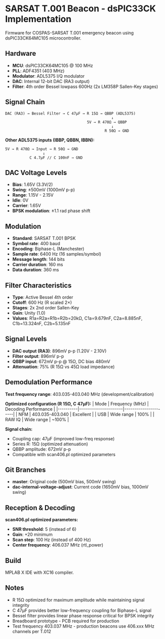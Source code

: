 # SARSAT T.001 Beacon - dsPIC33CK Implementation

Firmware for COSPAS-SARSAT T.001 emergency beacon using dsPIC33CK64MC105 microcontroller.

## Hardware

- **MCU**: dsPIC33CK64MC105 @ 100 MHz
- **PLL**: ADF4351 (403 MHz)
- **Modulator**: ADL5375 I/Q modulator
- **DAC**: Internal 12-bit DAC (RA3 output)
- **Filter**: 4th order Bessel lowpass 600Hz (2x LM358P Sallen-Key stages)

## Signal Chain

```
DAC (RA3) → Bessel Filter → C 47µF → R 15Ω → QBBP (ADL5375)
                                                ↓
                                     5V → R 470Ω → QBBP
                                                ↓
                                             R 50Ω → GND
```

**Other ADL5375 inputs (IBBP, QBBN, IBBN):**
```
5V → R 470Ω → Input → R 50Ω → GND
                 ↓
           C 4.7µF // C 100nF → GND
```

## DAC Voltage Levels

- **Bias**: 1.65V (3.3V/2)
- **Swing**: ±500mV (1000mV p-p)
- **Range**: 1.15V - 2.15V
- **Idle**: 0V
- **Carrier**: 1.65V
- **BPSK modulation**: ±1.1 rad phase shift

## Modulation

- **Standard**: SARSAT T.001 BPSK
- **Symbol rate**: 400 baud
- **Encoding**: Biphase-L (Manchester)
- **Sample rate**: 6400 Hz (16 samples/symbol)
- **Message length**: 144 bits
- **Carrier duration**: 160 ms
- **Data duration**: 360 ms

## Filter Characteristics

- **Type**: Active Bessel 4th order
- **Cutoff**: 600 Hz (R scaled 2×)
- **Stages**: 2x 2nd order Sallen-Key
- **Gain**: Unity (1.0)
- **Values**: R1a=R2a=R1b=R2b=20kΩ, C1a=9.679nF, C2a=8.885nF, C1b=13.324nF, C2b=5.135nF

## Signal Levels

- **DAC output (RA3)**: 896mV p-p (1.20V - 2.10V)
- **Filter output**: 896mV p-p
- **QBBP input**: 672mV p-p @ 15Ω, DC bias 480mV
- **Attenuation**: 75% (R 15Ω vs 45Ω load impedance)

## Demodulation Performance

**Test frequency range**: 403.035-403.040 MHz (development/calibration)

**Optimized configuration (R 15Ω, C 47µF):**
| Mode     | Frequency (MHz)       | Decoding Performance |
|----------|----------------------|----------------------|
| NFM      | 403.035-403.040      | Excellent            |
| USB      | Wide range           | 100%                 |
| RAW IQ   | Wide range           | ~100%                |

**Signal chain:**
- Coupling cap: 47µF (improved low-freq response)
- Series R: 15Ω (optimized attenuation)
- QBBP amplitude: 672mV p-p
- Compatible with scan406.pl optimized parameters

## Git Branches

- **master**: Original code (500mV bias, 500mV swing)
- **dac-internal-voltage-adjust**: Current code (1650mV bias, 1000mV swing)

## Reception & Decoding

**scan406.pl optimized parameters:**
- **SNR threshold**: 5 (instead of 6)
- **Gain**: +20 minimum
- **Scan step**: 100 Hz (instead of 400 Hz)
- **Center frequency**: 406.037 MHz (rtl_power)

## Build

MPLAB X IDE with XC16 compiler.

## Notes

- R 15Ω optimized for maximum amplitude while maintaining signal integrity
- C 47µF provides better low-frequency coupling for Biphase-L signal
- Bessel filter provides linear phase response critical for BPSK integrity
- Breadboard prototype - PCB required for production
- Test frequency 403.037 MHz - production beacons use 406.xxx MHz channels per T.012
